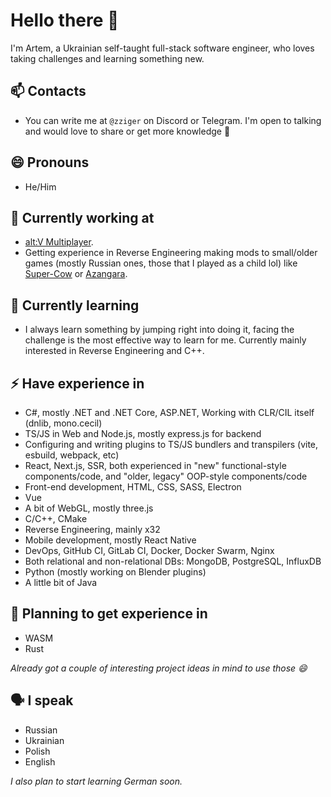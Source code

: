 # Hello there 👋

I'm Artem, a Ukrainian self-taught full-stack software engineer, who loves taking challenges and learning something new.

## 📫 Contacts
- You can write me at `@zziger` on Discord or Telegram. I'm open to talking and would love to share or get more knowledge 🙂

## 😄 Pronouns
- He/Him

## 🔭 Currently working at
- [alt:V Multiplayer](https://altv.mp/).
- Getting experience in Reverse Engineering making mods to small/older games (mostly Russian ones, those that I played as a child lol) like [Super-Cow](https://github.com/zziger/supercow-mod) or [Azangara](https://github.com/zziger/azangara-mod).
 
## 🌱 Currently learning
- I always learn something by jumping right into doing it, facing the challenge is the most effective way to learn for me. Currently mainly interested in Reverse Engineering and C++.

## ⚡ Have experience in
- C#, mostly .NET and .NET Core, ASP.NET, Working with CLR/CIL itself (dnlib, mono.cecil)
- TS/JS in Web and Node.js, mostly express.js for backend
- Configuring and writing plugins to TS/JS bundlers and transpilers (vite, esbuild, webpack, etc)
- React, Next.js, SSR, both experienced in "new" functional-style components/code, and "older, legacy" OOP-style components/code
- Front-end development, HTML, CSS, SASS, Electron
- Vue
- A bit of WebGL, mostly three.js
- C/C++, CMake
- Reverse Engineering, mainly x32
- Mobile development, mostly React Native
- DevOps, GitHub CI, GitLab CI, Docker, Docker Swarm, Nginx
- Both relational and non-relational DBs: MongoDB, PostgreSQL, InfluxDB
- Python (mostly working on Blender plugins)
- A little bit of Java

## 🏫 Planning to get experience in
- WASM
- Rust

*Already got a couple of interesting project ideas in mind to use those 😄*

## 🗣️ I speak
- Russian
- Ukrainian
- Polish
- English

*I also plan to start learning German soon.*
